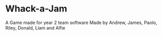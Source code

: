 # Whack-a-Jam
A Game made for year 2 team software
Made by Andrew, James, Paolo, Riley, Donald, Liam and Alfie
